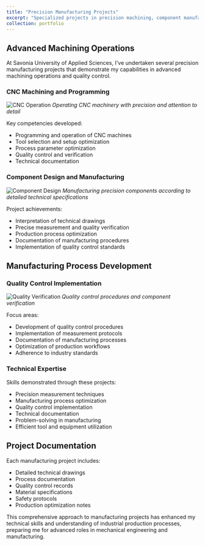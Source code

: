 ```yaml
---
title: "Precision Manufacturing Projects"
excerpt: "Specialized projects in precision machining, component manufacturing, and quality control"
collection: portfolio
---
```


## Advanced Machining Operations

At Savonia University of Applied Sciences, I've undertaken several precision manufacturing projects that demonstrate my capabilities in advanced machining operations and quality control.

### CNC Machining and Programming

![CNC Operation](/images/portfolio/cnc1.jpg)
*Operating CNC machinery with precision and attention to detail*

Key competencies developed:
- Programming and operation of CNC machines
- Tool selection and setup optimization
- Process parameter optimization
- Quality control and verification
- Technical documentation

### Component Design and Manufacturing

![Component Design](/images/portfolio/component2.jpg)
*Manufacturing precision components according to detailed technical specifications*

Project achievements:
- Interpretation of technical drawings
- Precise measurement and quality verification
- Production process optimization
- Documentation of manufacturing procedures
- Implementation of quality control standards

## Manufacturing Process Development

### Quality Control Implementation

![Quality Verification](/images/portfolio/quality2.jpg)
*Quality control procedures and component verification*

Focus areas:
- Development of quality control procedures
- Implementation of measurement protocols
- Documentation of manufacturing processes
- Optimization of production workflows
- Adherence to industry standards

### Technical Expertise

Skills demonstrated through these projects:
- Precision measurement techniques
- Manufacturing process optimization
- Quality control implementation
- Technical documentation
- Problem-solving in manufacturing
- Efficient tool and equipment utilization

## Project Documentation

Each manufacturing project includes:
- Detailed technical drawings
- Process documentation
- Quality control records
- Material specifications
- Safety protocols
- Production optimization notes

This comprehensive approach to manufacturing projects has enhanced my technical skills and understanding of industrial production processes, preparing me for advanced roles in mechanical engineering and manufacturing. 